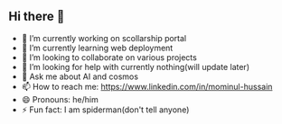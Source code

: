 ## Hi there 👋


- 🔭 I’m currently working on scollarship portal
- 🌱 I’m currently learning web deployment
- 👯 I’m looking to collaborate on various projects
- 🤔 I’m looking for help with currently nothing(will update later)
- 💬 Ask me about AI and cosmos
- 📫 How to reach me: https://www.linkedin.com/in/mominul-hussain
- 😄 Pronouns: he/him
- ⚡ Fun fact: I am spiderman(don't tell anyone)
